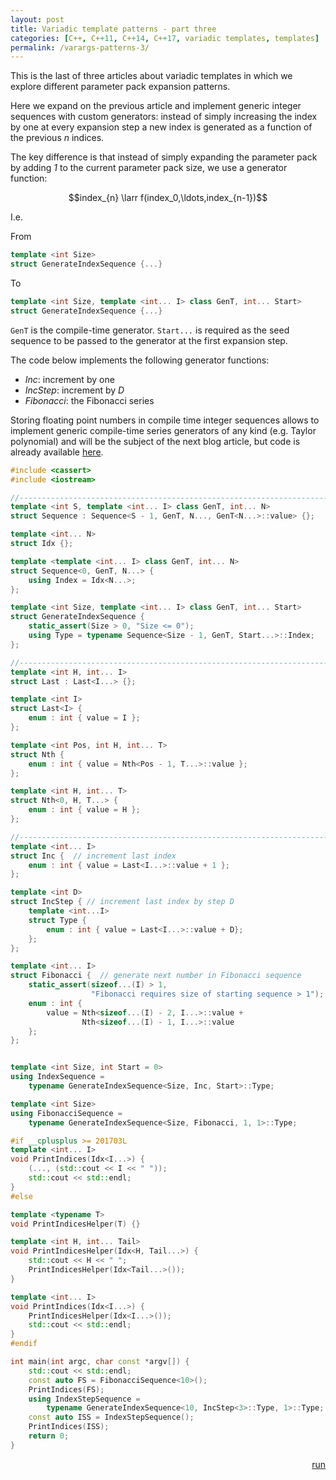 ```yaml
---
layout: post
title: Variadic template patterns - part three
categories: [C++, C++11, C++14, C++17, variadic templates, templates]
permalink: /varargs-patterns-3/
---
```


This is the last of three articles about variadic templates in which we explore
different parameter pack expansion patterns.

Here we expand on the previous article and implement generic integer sequences
with custom generators: instead of simply increasing the index by one at
every expansion step a new index is generated as a function of the previous
*n* indices.

The key difference is that instead of simply expanding the parameter pack by
adding *1* to the current parameter pack size, we use a generator function:

$$index_{n} \larr f(index_0,\ldots,index_{n-1})$$

I.e.

From

```cpp
template <int Size>
struct GenerateIndexSequence {...}
```

To

```cpp
template <int Size, template <int... I> class GenT, int... Start>
struct GenerateIndexSequence {...}
```

`GenT` is the compile-time generator.
`Start...` is required as the seed sequence to be passed to the generator at
the first expansion step.

The code below implements the following generator functions:

* *Inc*: increment by one
* *IncStep<D>*: increment by *D*
* *Fibonacci*: the Fibonacci series
  
Storing floating point numbers in compile time integer sequences allows to
implement generic compile-time series generators of any kind (e.g. Taylor polynomial)
and will be the subject of the next blog article, but code is already available
[here](https://github.com/ugovaretto-codex/cpp/blob/master/float_constexpr.cpp).


```cpp
#include <cassert>
#include <iostream>

//------------------------------------------------------------------------------
template <int S, template <int... I> class GenT, int... N>
struct Sequence : Sequence<S - 1, GenT, N..., GenT<N...>::value> {};

template <int... N>
struct Idx {};

template <template <int... I> class GenT, int... N>
struct Sequence<0, GenT, N...> {
    using Index = Idx<N...>;
};

template <int Size, template <int... I> class GenT, int... Start>
struct GenerateIndexSequence {
    static_assert(Size > 0, "Size <= 0");
    using Type = typename Sequence<Size - 1, GenT, Start...>::Index;
};

//------------------------------------------------------------------------------
template <int H, int... I>
struct Last : Last<I...> {};

template <int I>
struct Last<I> {
    enum : int { value = I };
};

template <int Pos, int H, int... T>
struct Nth {
    enum : int { value = Nth<Pos - 1, T...>::value };
};

template <int H, int... T>
struct Nth<0, H, T...> {
    enum : int { value = H };
};

//------------------------------------------------------------------------------
template <int... I>
struct Inc {  // increment last index
    enum : int { value = Last<I...>::value + 1 };
};

template <int D>
struct IncStep { // increment last index by step D
    template <int...I>
    struct Type {
        enum : int { value = Last<I...>::value + D};
    };
};

template <int... I>
struct Fibonacci {  // generate next number in Fibonacci sequence
    static_assert(sizeof...(I) > 1,
                  "Fibonacci requires size of starting sequence > 1");
    enum : int {
        value = Nth<sizeof...(I) - 2, I...>::value +
                Nth<sizeof...(I) - 1, I...>::value
    };
};


template <int Size, int Start = 0>
using IndexSequence =
    typename GenerateIndexSequence<Size, Inc, Start>::Type;

template <int Size>
using FibonacciSequence =
    typename GenerateIndexSequence<Size, Fibonacci, 1, 1>::Type;

#if __cplusplus >= 201703L
template <int... I>
void PrintIndices(Idx<I...>) {
    (..., (std::cout << I << " "));
    std::cout << std::endl;
}
#else

template <typename T>
void PrintIndicesHelper(T) {}

template <int H, int... Tail>
void PrintIndicesHelper(Idx<H, Tail...>) {
    std::cout << H << " ";
    PrintIndicesHelper(Idx<Tail...>());
}

template <int... I>
void PrintIndices(Idx<I...>) {
    PrintIndicesHelper(Idx<I...>());
    std::cout << std::endl;
}
#endif

int main(int argc, char const *argv[]) {
    std::cout << std::endl;
    const auto FS = FibonacciSequence<10>();
    PrintIndices(FS);
    using IndexStepSequence =
        typename GenerateIndexSequence<10, IncStep<3>::Type, 1>::Type;
    const auto ISS = IndexStepSequence();
    PrintIndices(ISS);
    return 0;
}
```

<div style='text-align: right' markdown='1'>
  <a href="https://godbolt.org/z/3Me6xd">run</a>
</div>
